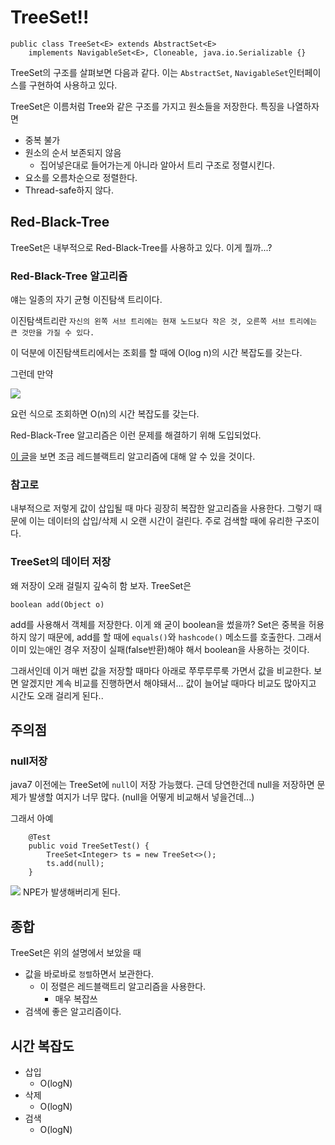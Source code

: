 # TreeSet!!

```
public class TreeSet<E> extends AbstractSet<E>
    implements NavigableSet<E>, Cloneable, java.io.Serializable {}
```

TreeSet의 구조를 살펴보면 다음과 같다.
이는 `AbstractSet`, `NavigableSet`인터페이스를 구현하여 사용하고 있다.

TreeSet은 이름처럼 Tree와 같은 구조를 가지고 원소들을 저장한다.
특징을 나열하자면

* 중복 불가
* 원소의 순서 보존되지 않음
    * 집어넣은대로 들어가는게 아니라 알아서 트리 구조로 정렬시킨다.
* 요소를 오름차순으로 정렬한다.
* Thread-safe하지 않다.

## Red-Black-Tree

TreeSet은 내부적으로 Red-Black-Tree를 사용하고 있다.
이게 뭘까...?

### Red-Black-Tree 알고리즘

얘는 일종의 자기 균형 이진탐색 트리이다.

이진탐색트리란 `자신의 왼쪽 서브 트리에는 현재 노드보다 작은 것, 오른쪽 서브 트리에는 큰 것만을 가질 수 있다.`

이 덕분에 이진탐색트리에서는 조회를 할 때에 O(log n)의 시간 복잡도를 갖는다.

그런데 만약

![](https://i.imgur.com/zKKVtF1.png)

요런 식으로 조회하면 O(n)의 시간 복잡도를 갖는다.

Red-Black-Tree 알고리즘은 이런 문제를 해결하기 위해 도입되었다.

[이 글](https://hello-backend.tistory.com/248)을 보면 조금 레드블랙트리 알고리즘에 대해 알 수 있을 것이다.

### 참고로

내부적으로 저렇게 값이 삽입될 때 마다 굉장히 복잡한 알고리즘을 사용한다.
그렇기 때문에 이는 데이터의 삽입/삭제 시 오랜 시간이 걸린다.
주로 검색할 때에 유리한 구조이다.

### TreeSet의 데이터 저장

왜 저장이 오래 걸릴지 깊숙히 함 보자.
TreeSet은

`boolean add(Object o)`

add를 사용해서 객체를 저장한다.
이게 왜 굳이 boolean을 썼을까?
Set은 중복을 허용하지 않기 때문에, add를 할 때에 `equals()`와 `hashcode()` 메소드를 호출한다.
그래서 이미 있는애인 경우 저장이 실패(false반환)해야 해서 boolean을 사용하는 것이다.

그래서인데 이거 매번 값을 저장할 때마다 아래로 쭈루루루룩 가면서 값을 비교한다.
보면 알겠지만 계속 비교를 진행하면서 해야돼서... 값이 늘어날 때마다 비교도 많아지고 시간도 오래 걸리게 된다..

## 주의점

### null저장

java7 이전에는 TreeSet에 `null`이 저장 가능했다.
근데 당연한건데 null을 저장하면 문제가 발생할 여지가 너무 많다.
(null을 어떻게 비교해서 넣을건데...)

그래서 아예

```
    @Test
    public void TreeSetTest() {
        TreeSet<Integer> ts = new TreeSet<>();
        ts.add(null);
    }
```

![](https://i.imgur.com/R9z7JRq.png)
NPE가 발생해버리게 된다.

## 종합

TreeSet은 위의 설명에서 보았을 때

* 값을 바로바로 `정렬`하면서 보관한다.
    * 이 정렬은 레드블랙트리 알고리즘을 사용한다.
        * 매우 복잡쓰
* 검색에 좋은 알고리즘이다.

## 시간 복잡도

* 삽입
    * O(logN)
* 삭제
    * O(logN)
* 검색
    * O(logN)
